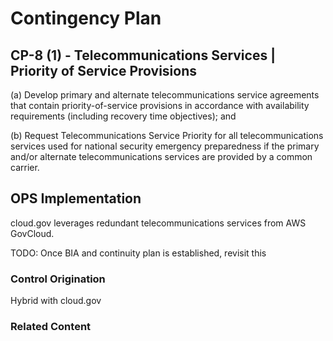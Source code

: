 # Contingency Plan
## CP-8 (1) - Telecommunications Services | Priority of Service Provisions

(a) Develop primary and alternate telecommunications service agreements that contain priority-of-service provisions in accordance with availability requirements (including recovery time objectives); and

(b) Request Telecommunications Service Priority for all telecommunications services used for national security emergency preparedness if the primary and/or alternate telecommunications services are provided by a common carrier.

## OPS Implementation

cloud.gov leverages redundant telecommunications services from AWS GovCloud.

TODO: Once BIA and continuity plan is established, revisit this

### Control Origination

Hybrid with cloud.gov

### Related Content
